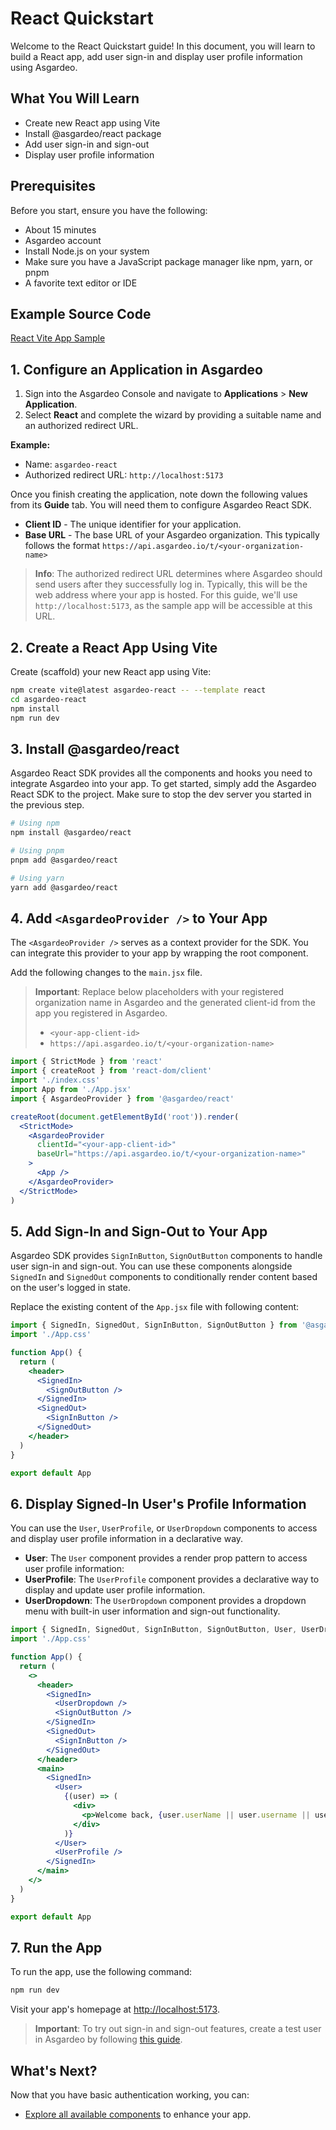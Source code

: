 # React Quickstart

Welcome to the React Quickstart guide! In this document, you will learn to build a React app, add user sign-in and display user profile information using Asgardeo.

## What You Will Learn

- Create new React app using Vite
- Install @asgardeo/react package
- Add user sign-in and sign-out
- Display user profile information

## Prerequisites

Before you start, ensure you have the following:

- About 15 minutes
- Asgardeo account
- Install Node.js on your system
- Make sure you have a JavaScript package manager like npm, yarn, or pnpm
- A favorite text editor or IDE

## Example Source Code

[React Vite App Sample](../../samples/)

## 1. Configure an Application in Asgardeo

1. Sign into the Asgardeo Console and navigate to **Applications** > **New Application**.
2. Select **React** and complete the wizard by providing a suitable name and an authorized redirect URL.

**Example:**

- Name: `asgardeo-react`
- Authorized redirect URL: `http://localhost:5173`

Once you finish creating the application, note down the following values from its **Guide** tab. You will need them to configure Asgardeo React SDK.

- **Client ID** - The unique identifier for your application.
- **Base URL** - The base URL of your Asgardeo organization. This typically follows the format `https://api.asgardeo.io/t/<your-organization-name>`

> **Info**: The authorized redirect URL determines where Asgardeo should send users after they successfully log in. Typically, this will be the web address where your app is hosted. For this guide, we'll use `http://localhost:5173`, as the sample app will be accessible at this URL.

## 2. Create a React App Using Vite

Create (scaffold) your new React app using Vite:

```bash
npm create vite@latest asgardeo-react -- --template react
cd asgardeo-react
npm install
npm run dev
```

## 3. Install @asgardeo/react

Asgardeo React SDK provides all the components and hooks you need to integrate Asgardeo into your app. To get started, simply add the Asgardeo React SDK to the project. Make sure to stop the dev server you started in the previous step.

```bash
# Using npm
npm install @asgardeo/react

# Using pnpm
pnpm add @asgardeo/react

# Using yarn
yarn add @asgardeo/react
```

## 4. Add `<AsgardeoProvider />` to Your App

The `<AsgardeoProvider />` serves as a context provider for the SDK. You can integrate this provider to your app by wrapping the root component.

Add the following changes to the `main.jsx` file.

> **Important**: Replace below placeholders with your registered organization name in Asgardeo and the generated client-id from the app you registered in Asgardeo.
>
> - `<your-app-client-id>`
> - `https://api.asgardeo.io/t/<your-organization-name>`

```jsx
import { StrictMode } from 'react'
import { createRoot } from 'react-dom/client'
import './index.css'
import App from './App.jsx'
import { AsgardeoProvider } from '@asgardeo/react'

createRoot(document.getElementById('root')).render(
  <StrictMode>
    <AsgardeoProvider
      clientId="<your-app-client-id>"
      baseUrl="https://api.asgardeo.io/t/<your-organization-name>"
    >
      <App />
    </AsgardeoProvider>
  </StrictMode>
)
```

## 5. Add Sign-In and Sign-Out to Your App

Asgardeo SDK provides `SignInButton`, `SignOutButton` components to handle user sign-in and sign-out. You can use these components alongside `SignedIn` and `SignedOut` components to conditionally render content based on the user's logged in state.

Replace the existing content of the `App.jsx` file with following content:

```jsx
import { SignedIn, SignedOut, SignInButton, SignOutButton } from '@asgardeo/react'
import './App.css'

function App() {
  return (
    <header>
      <SignedIn>
        <SignOutButton />
      </SignedIn>
      <SignedOut>
        <SignInButton />
      </SignedOut>
    </header>
  )
}

export default App
```

## 6. Display Signed-In User's Profile Information

You can use the `User`, `UserProfile`, or `UserDropdown` components to access and display user profile information in a declarative way.

- **User**: The `User` component provides a render prop pattern to access user profile information:
- **UserProfile**: The `UserProfile` component provides a declarative way to display and update user profile information.
- **UserDropdown**: The `UserDropdown` component provides a dropdown menu with built-in user information and sign-out functionality.

```jsx
import { SignedIn, SignedOut, SignInButton, SignOutButton, User, UserDropdown, UserProfile } from '@asgardeo/react'
import './App.css'

function App() {
  return (
    <>
      <header>
        <SignedIn>
          <UserDropdown />
          <SignOutButton />
        </SignedIn>
        <SignedOut>
          <SignInButton />
        </SignedOut>
      </header>
      <main>
        <SignedIn>
          <User>
            {(user) => (
              <div>
                <p>Welcome back, {user.userName || user.username || user.sub}</p>
              </div>
            )}
          </User>
          <UserProfile />
        </SignedIn>
      </main>
    </>
  )
}

export default App
```

## 7. Run the App

To run the app, use the following command:

```bash
npm run dev
```

Visit your app's homepage at [http://localhost:5173](http://localhost:5173).

> **Important**: To try out sign-in and sign-out features, create a test user in Asgardeo by following [this guide](https://wso2.com/asgardeo/docs/guides/users/manage-users/#onboard-a-user).

## What's Next?

Now that you have basic authentication working, you can:

- [Explore all available components](../components/README.md) to enhance your app.
